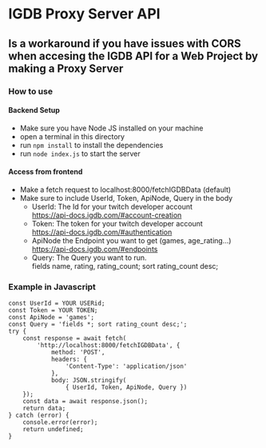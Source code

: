 # IGDB Proxy Server API

## Is a workaround if you have issues with CORS when accesing the IGDB API for a Web Project by making a Proxy Server

### How to use
#### Backend Setup 

 * Make sure you have Node JS installed on your machine
 * open a terminal in this directory
 * run `npm install` to install the dependencies
 * run `node index.js` to start the server
 
#### Access from frontend

 * Make a fetch request to localhost:8000/fetchIGDBData (default)
 * Make sure to include UserId, Token, ApiNode, Query in the body
    * UserId: The Id for your twitch developer account \
    https://api-docs.igdb.com/#account-creation
    * Token: The token for your twitch developer account \
    https://api-docs.igdb.com/#authentication
    * ApiNode the Endpoint you want to get (games, age_rating...) \
    https://api-docs.igdb.com/#endpoints
    * Query: The Query you want to run. \
    fields name, rating, rating_count; sort rating_count desc;

### Example in Javascript

    const UserId = YOUR USERid;
    const Token = YOUR TOKEN;
    const ApiNode = 'games';
    const Query = 'fields *; sort rating_count desc;';
    try {
        const response = await fetch(
            'http://localhost:8000/fetchIGDBData', {
                method: 'POST',
                headers: {
                    'Content-Type': 'application/json'
                },
                body: JSON.stringify(
                    { UserId, Token, ApiNode, Query })
        });
        const data = await response.json();
        return data;
    } catch (error) {
        console.error(error);
        return undefined;
    }